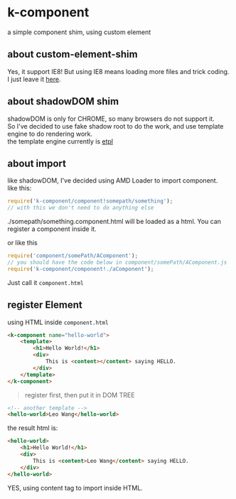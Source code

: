 # k-component
a simple component shim, using custom element

## about custom-element-shim
Yes, it support IE8! But using IE8 means loading more files and trick coding.  
I just leave it [here](demo/IE8.html).

## about shadowDOM shim
shadowDOM is only for CHROME, so many browsers do not support it.  
So I've decided to use fake shadow root to do the work, and use template engine to do rendering work.  
the template engine currently is [etpl](https://github.com/ecomfe/etpl)

## about import
like shadowDOM, I've decided using AMD Loader to import component.  
like this:
```javascript
require('k-component/component!somepath/something');
// with this we don't need to do anything else
```
./somepath/something.component.html will be loaded as a html. You can register a component inside it.  

or like this
```javascript
require('component/somePath/AComponent');
// you should have the code below in component/somePath/AComponent.js
require('k-component/component!./aComponent');
```

Just call it `component.html`

## register Element
using HTML inside `component.html`
```html
<k-component name="hello-world">
    <template>
        <h1>Hello World!</h1>
        <div>
            This is <content></content> saying HELLO.
        </div>
    </template>
</k-component>
```

>register first, then put it in DOM TREE

```html
<!-- another template -->
<hello-world>Leo Wang</hello-world>
```
the result html is:
```html
<hello-world>
    <h1>Hello World!</h1>
    <div>
        This is <content>Leo Wang</content> saying HELLO.
    </div>
</hello-world>
```
YES, using content tag to import inside HTML.
